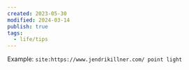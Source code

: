 ```yaml
---
created: 2023-05-30
modified: 2024-03-14
publish: true
tags:
  - life/tips
---
```


Example: `site:https://www.jendrikillner.com/ point light`